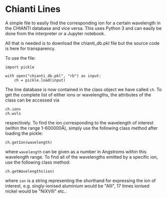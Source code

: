 # Chianti Lines
A simple file to easily find the corresponding ion for a certain wavelength in the CHIANTI database and vice versa. This uses Python 3 and can easily be done from the interpreter or a Jupyter notebook.

All that is needed is to download the chianti_db.pkl file but the source code is here for transparency.

To use the file:

```
import pickle

with open("chianti_db.pkl", "rb") as input:
    ch = pickle.load(input)
```

The line database is now contained in the class object we have called ```ch```. To get the complete list of either ions or wavelengths, the attributes of the class can be accessed via

```
ch.ions
ch.wvls
```

respectively. To find the ion corresponding to the wavelength of interest (within the range 1-600000&#8491;), simply use the following class method after loading the pickle:

```
ch.getIon(wavelength)
```

where ```wavelength``` can be given as a number in Angstroms within this wavelength range. To find all of the wavelengths emitted by a specific ion, use the following class method:

```
ch.getWavelengths(ion)
```

where ```ion``` is a string representing the shorthand for expressing the ion of interest, e.g. singly-ionised aluminium would be "AlII", 17 times ionised nickel would be "NiXVIII" etc..
